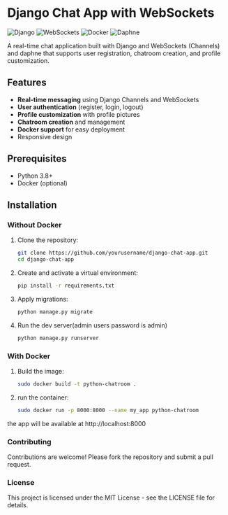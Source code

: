 # Django Chat App with WebSockets

![Django](https://img.shields.io/badge/Django-092E20?style=for-the-badge&logo=django&logoColor=white)
![WebSockets](https://img.shields.io/badge/WebSocket-010101?style=for-the-badge&logo=websocket&logoColor=white)
![Docker](https://img.shields.io/badge/Docker-2496ED?style=for-the-badge&logo=docker&logoColor=white)
![Daphne](https://img.shields.io/badge/Daphne-6DA55F?style=for-the-badge&logo=django&logoColor=white)

A real-time chat application built with Django and WebSockets (Channels) and daphne that supports user registration, chatroom creation, and profile customization.

## Features

- **Real-time messaging** using Django Channels and WebSockets
- **User authentication** (register, login, logout)
- **Profile customization** with profile pictures
- **Chatroom creation** and management
- **Docker support** for easy deployment
- Responsive design

## Prerequisites

- Python 3.8+
- Docker (optional)

## Installation

### Without Docker

1. Clone the repository:
   ```bash
   git clone https://github.com/yourusername/django-chat-app.git
   cd django-chat-app

2. Create and activate a virtual environment:   
    ```bash
   pip install -r requirements.txt

4. Apply migrations:
    ```bash
    python manage.py migrate

5. Run the dev server(admin users password is admin)
    ```bash
    python manage.py runserver

### With Docker

1. Build the image:
    ```bash
    sudo docker build -t python-chatroom .

2. run the container:
    ```bash
    sudo docker run -p 8000:8000 --name my_app python-chatroom

the app will be available at http://localhost:8000

### Contributing
Contributions are welcome! Please fork the repository and submit a pull request.

### License
This project is licensed under the MIT License - see the LICENSE file for details.